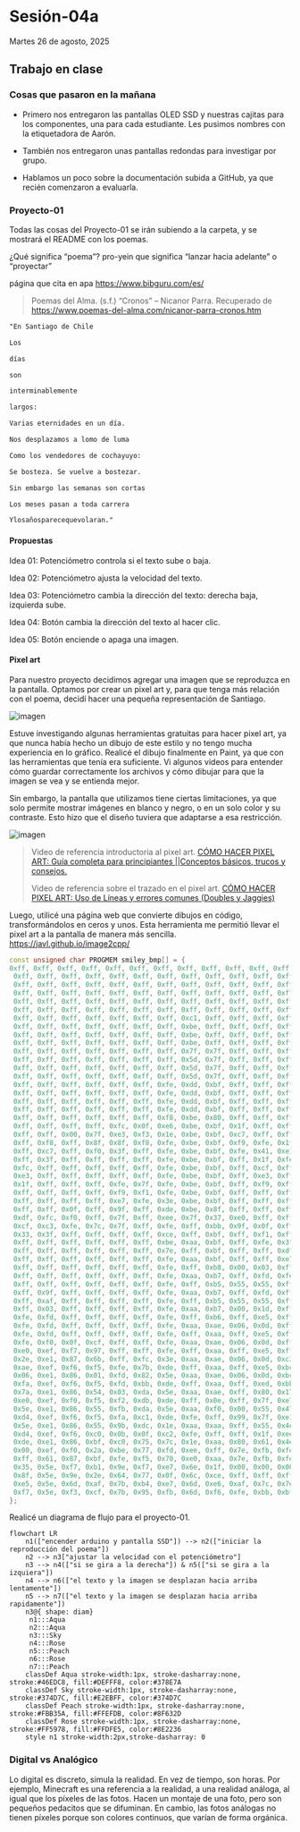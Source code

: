 # Sesión-04a

Martes 26 de agosto, 2025

## Trabajo en clase

### Cosas que pasaron en la mañana

- Primero nos entregaron las pantallas OLED SSD y nuestras cajitas para los componentes, una para cada estudiante. Les pusimos nombres con la etiquetadora de Aarón.

- También nos entregaron unas pantallas redondas para investigar por grupo.

- Hablamos un poco sobre la documentación subida a GitHub, ya que recién comenzaron a evaluarla.

### Proyecto-01

Todas las cosas del Proyecto-01 se irán subiendo a la carpeta, y se mostrará el README con los poemas.

¿Qué significa “poema”? pro-yein que significa “lanzar hacia adelante” o “proyectar”

página que cita en apa <https://www.bibguru.com/es/>

>Poemas del Alma. (s.f.) “Cronos” – Nicanor Parra. Recuperado de <https://www.poemas-del-alma.com/nicanor-parra-cronos.htm>

```txt
"En Santiago de Chile

Los

días

son

interminablemente

largos:

Varias eternidades en un día.

Nos desplazamos a lomo de luma

Como los vendedores de cochayuyo:

Se bosteza. Se vuelve a bostezar.

Sin embargo las semanas son cortas

Los meses pasan a toda carrera

Ylosañosparecequevolaran."
```

#### Propuestas

Idea 01: Potenciómetro controla si el texto sube o baja.

Idea 02: Potenciómetro ajusta la velocidad del texto.

Idea 03: Potenciómetro cambia la dirección del texto: derecha baja, izquierda sube.

Idea 04: Botón cambia la dirección del texto al hacer clic.

Idea 05: Botón enciende o apaga una imagen.

#### Pixel art

Para nuestro proyecto decidimos agregar una imagen que se reproduzca en la pantalla. Optamos por crear un pixel art y, para que tenga más relación con el poema, decidí hacer una pequeña representación de Santiago.

![imagen](./imagenes/pixelart.jpeg)

Estuve investigando algunas herramientas gratuitas para hacer pixel art, ya que nunca había hecho un dibujo de este estilo y no tengo mucha experiencia en lo gráfico. Realicé el dibujo finalmente en Paint, ya que con las herramientas que tenía era suficiente. Vi algunos videos para entender cómo guardar correctamente los archivos y cómo dibujar para que la imagen se vea y se entienda mejor.

Sin embargo, la pantalla que utilizamos tiene ciertas limitaciones, ya que solo permite mostrar imágenes en blanco y negro, o en un solo color y su contraste. Esto hizo que el diseño tuviera que adaptarse a esa restricción.

![imagen](./imagenes/dibujo.png)

>Video de referencia introductoria al pixel art. [CÓMO HACER PIXEL ART: Guía completa para principiantes ||Conceptos básicos, trucos y consejos.](https://youtu.be/YyC2i91EwNw?si=XXv2mYEYJoBRogo8)
>
>Video de referencia sobre el trazado en el pixel art. [CÓMO HACER PIXEL ART: Uso de Líneas y errores comunes (Doubles y Jaggies)](https://youtu.be/sGLBMKD7eDc?si=nGjneOnJ1f0_kIvZ)

Luego, utilicé una página web que convierte dibujos en código, transformándolos en ceros y unos. Esta herramienta me permitió llevar el pixel art a la pantalla de manera más sencilla. <https://javl.github.io/image2cpp/>

```cpp
const unsigned char PROGMEM smiley_bmp[] = {
0xff, 0xff, 0xff, 0xff, 0xff, 0xff, 0xff, 0xff, 0xff, 0xff, 0xff, 0xff, 0xff, 0xff, 0xff, 0xff, 
 0xff, 0xff, 0xff, 0xff, 0xff, 0xff, 0xff, 0xff, 0xff, 0xff, 0xff, 0xff, 0xff, 0xff, 0xff, 0xff, 
 0xff, 0xff, 0xff, 0xff, 0xff, 0xff, 0xff, 0xff, 0xff, 0xff, 0xff, 0xff, 0xff, 0xff, 0xff, 0xff, 
 0xff, 0xff, 0xff, 0xff, 0xff, 0xff, 0xff, 0xff, 0xff, 0xff, 0xff, 0xff, 0xff, 0xff, 0xff, 0xff, 
 0xff, 0xff, 0xff, 0xff, 0xff, 0xff, 0xff, 0xff, 0xff, 0xff, 0xff, 0xff, 0xff, 0xff, 0xff, 0xff, 
 0xff, 0xff, 0xff, 0xff, 0xff, 0xff, 0xff, 0xff, 0xff, 0xff, 0xff, 0xff, 0xff, 0xff, 0xff, 0xff, 
 0xff, 0xff, 0xff, 0xff, 0xff, 0xff, 0xff, 0xc1, 0xff, 0xff, 0xff, 0xff, 0xff, 0xff, 0xff, 0xff, 
 0xff, 0xff, 0xff, 0xff, 0xff, 0xff, 0xff, 0xbe, 0xff, 0xff, 0xff, 0xff, 0xff, 0xff, 0xff, 0xff, 
 0xff, 0xff, 0xff, 0xff, 0xff, 0xff, 0xff, 0xbe, 0xff, 0xff, 0xff, 0xff, 0xff, 0xff, 0xff, 0xff, 
 0xff, 0xff, 0xff, 0xff, 0xff, 0xff, 0xff, 0xbe, 0xff, 0xff, 0xff, 0xff, 0xff, 0xff, 0xff, 0xff, 
 0xff, 0xff, 0xff, 0xff, 0xff, 0xff, 0xff, 0x7f, 0x7f, 0xff, 0xff, 0xff, 0xff, 0xff, 0xff, 0xff, 
 0xff, 0xff, 0xff, 0xff, 0xff, 0xff, 0xff, 0x5d, 0x7f, 0xff, 0xff, 0xff, 0xff, 0xff, 0xff, 0xff, 
 0xff, 0xff, 0xff, 0xff, 0xff, 0xff, 0xff, 0x5d, 0x7f, 0xff, 0xff, 0xff, 0xff, 0xff, 0xff, 0xff, 
 0xff, 0xff, 0xff, 0xff, 0xff, 0xff, 0xff, 0x5d, 0x7f, 0xff, 0xff, 0xff, 0xff, 0xff, 0xff, 0xff, 
 0xff, 0xff, 0xff, 0xff, 0xff, 0xff, 0xfe, 0xdd, 0xbf, 0xff, 0xff, 0xff, 0xff, 0xff, 0xff, 0xff, 
 0xff, 0xff, 0xff, 0xff, 0xff, 0xff, 0xfe, 0xdd, 0xbf, 0xff, 0xff, 0xff, 0xff, 0xff, 0xff, 0xff, 
 0xff, 0xff, 0xff, 0xff, 0xff, 0xff, 0xfe, 0xdd, 0xbf, 0xff, 0xff, 0xff, 0xff, 0xff, 0xff, 0xff, 
 0xff, 0xff, 0xff, 0xff, 0xff, 0xff, 0xfe, 0xdd, 0xbf, 0xff, 0xff, 0xff, 0xff, 0xff, 0xff, 0xff, 
 0xff, 0xff, 0xff, 0xff, 0xff, 0xff, 0xf8, 0xbe, 0x80, 0xff, 0xff, 0xff, 0xff, 0xff, 0xff, 0xff, 
 0xff, 0xff, 0xff, 0xff, 0xfc, 0x0f, 0xe6, 0xbe, 0xbf, 0x1f, 0xff, 0xff, 0xff, 0xff, 0xff, 0xff, 
 0xff, 0xff, 0x00, 0x7f, 0xe3, 0xf3, 0x1e, 0xbe, 0xbf, 0xc7, 0xff, 0xff, 0xff, 0xff, 0xff, 0xff, 
 0xff, 0xf8, 0xff, 0x8f, 0x8f, 0xf8, 0xfe, 0xbe, 0xbf, 0xf9, 0xfe, 0x1f, 0xff, 0xff, 0xff, 0xff, 
 0xff, 0xc7, 0xff, 0xf0, 0x3f, 0xff, 0xfe, 0xbe, 0xbf, 0xfe, 0x41, 0xe1, 0xff, 0xff, 0xff, 0xff, 
 0xff, 0x3f, 0xff, 0xff, 0xff, 0xff, 0xfe, 0xbe, 0xbf, 0xff, 0x1f, 0xfe, 0x7f, 0xff, 0xff, 0xff, 
 0xfc, 0xff, 0xff, 0xff, 0xff, 0xff, 0xfe, 0xbe, 0xbf, 0xff, 0xcf, 0xff, 0x9f, 0xff, 0xff, 0xff, 
 0xe3, 0xff, 0xff, 0xff, 0xff, 0xff, 0xfe, 0xbe, 0xbf, 0xff, 0xe3, 0xff, 0xe7, 0xfc, 0x07, 0xff, 
 0x1f, 0xff, 0xff, 0xff, 0xfe, 0x7f, 0xfe, 0xbe, 0xbf, 0xff, 0xf9, 0xff, 0xf8, 0x03, 0xf9, 0xff, 
 0xff, 0xff, 0xff, 0xff, 0xf9, 0xf1, 0xfe, 0xbe, 0xbf, 0xff, 0xff, 0xff, 0xfd, 0xff, 0xfe, 0x7f, 
 0xff, 0xff, 0xff, 0xff, 0xe7, 0xfe, 0x3e, 0xbe, 0xbf, 0xff, 0xff, 0xff, 0xfe, 0xff, 0xff, 0x1f, 
 0xff, 0xff, 0x0f, 0xff, 0x9f, 0xff, 0xde, 0xbe, 0x8f, 0xff, 0xff, 0xff, 0xfe, 0x7f, 0xff, 0xc7, 
 0xdf, 0xfc, 0xf0, 0xff, 0x7f, 0xff, 0xee, 0x7f, 0x37, 0xe0, 0xff, 0xff, 0xff, 0xff, 0xff, 0xf8, 
 0xcf, 0xc3, 0xfe, 0x7c, 0x7f, 0xff, 0xfe, 0xff, 0xbb, 0x9f, 0x0f, 0xff, 0xff, 0xff, 0xff, 0xff, 
 0x33, 0x3f, 0xff, 0xff, 0xff, 0xff, 0xce, 0xff, 0xbf, 0xff, 0xf1, 0xff, 0xff, 0xff, 0xff, 0xff, 
 0xff, 0xff, 0xff, 0xff, 0xff, 0xff, 0xbe, 0xaa, 0xbf, 0xff, 0xfe, 0x3f, 0xff, 0xff, 0xff, 0xff, 
 0xff, 0xff, 0xff, 0xff, 0xff, 0xff, 0x7e, 0xff, 0xbf, 0xff, 0xff, 0xdf, 0xff, 0xe0, 0x1f, 0xff, 
 0xff, 0xff, 0xff, 0xff, 0xff, 0xff, 0xfe, 0xaa, 0xbf, 0xff, 0xff, 0xe7, 0xe0, 0x1f, 0xe7, 0xff, 
 0xff, 0xff, 0xff, 0xff, 0xff, 0xff, 0xfe, 0xff, 0xb8, 0x00, 0x03, 0xff, 0x9f, 0xff, 0xf8, 0xff, 
 0xff, 0xff, 0xff, 0xff, 0xff, 0xff, 0xfe, 0xaa, 0xb7, 0xff, 0xfd, 0xfe, 0x7f, 0xff, 0xff, 0x0f, 
 0xff, 0xff, 0xff, 0xff, 0xff, 0xff, 0xfe, 0xff, 0xb5, 0x55, 0x55, 0xff, 0xff, 0xff, 0xff, 0xff, 
 0xff, 0x9f, 0xff, 0xff, 0xff, 0xff, 0xfe, 0xaa, 0xb7, 0xff, 0xfd, 0xff, 0xff, 0xff, 0xff, 0xff, 
 0xff, 0xaf, 0xff, 0xff, 0xff, 0xff, 0xfe, 0xff, 0xb5, 0x55, 0x55, 0xff, 0xff, 0xff, 0xff, 0xff, 
 0xff, 0x03, 0xff, 0xff, 0xff, 0xff, 0xfe, 0xaa, 0xb7, 0x00, 0x1d, 0xff, 0xff, 0xff, 0xff, 0xff, 
 0xfe, 0xfd, 0xff, 0xff, 0xff, 0xff, 0xfe, 0xff, 0xb6, 0xff, 0xe5, 0xff, 0xc1, 0xff, 0xff, 0xff, 
 0xfe, 0xfd, 0xff, 0xff, 0xff, 0xff, 0xfe, 0xaa, 0xae, 0x06, 0x0d, 0xff, 0xbe, 0xff, 0xff, 0xff, 
 0xfe, 0xfd, 0xff, 0xff, 0xff, 0xff, 0xfe, 0xff, 0xaa, 0xff, 0xe5, 0xff, 0x88, 0xff, 0xff, 0xff, 
 0xfe, 0xf0, 0x0f, 0xcf, 0xff, 0xff, 0xfe, 0xaa, 0xae, 0x06, 0x0d, 0xff, 0xbe, 0xff, 0xff, 0xff, 
 0xe0, 0xef, 0xf7, 0x97, 0xff, 0xff, 0xfe, 0xff, 0xaa, 0xff, 0xe5, 0xff, 0x88, 0xff, 0xff, 0xff, 
 0x2e, 0xe1, 0x87, 0x6b, 0xff, 0xfc, 0x3e, 0xaa, 0xae, 0x06, 0x0d, 0xc3, 0xbe, 0xff, 0xff, 0xff, 
 0xae, 0xef, 0xf6, 0xf5, 0xfe, 0x7b, 0xde, 0xff, 0xaa, 0xff, 0xe5, 0xbc, 0x88, 0xff, 0xff, 0xff, 
 0x06, 0xe1, 0x86, 0x01, 0xfd, 0x82, 0x5e, 0xaa, 0xae, 0x06, 0x0d, 0xbc, 0x3e, 0xff, 0xff, 0x83, 
 0xfa, 0xef, 0xf6, 0xf5, 0xfd, 0xbb, 0xde, 0xff, 0xaa, 0xff, 0xed, 0xbb, 0xd8, 0xe7, 0xef, 0x79, 
 0x7a, 0xe1, 0x86, 0x54, 0x03, 0xda, 0x5e, 0xaa, 0xae, 0xff, 0x80, 0x17, 0xee, 0xeb, 0xd6, 0xf8, 
 0xe0, 0xef, 0xf0, 0xf5, 0xf2, 0xdb, 0xde, 0xff, 0x0e, 0xff, 0x7f, 0xe7, 0xe8, 0xc1, 0x00, 0x67, 
 0x5e, 0xe1, 0x86, 0x55, 0xfb, 0xda, 0x5e, 0xaa, 0xf0, 0x00, 0x55, 0x47, 0xe6, 0xbe, 0x77, 0xaf, 
 0xd4, 0xef, 0xf6, 0xf5, 0xfa, 0xc1, 0xde, 0xfe, 0xff, 0x99, 0x7f, 0xe1, 0xf0, 0xaa, 0xf7, 0x03, 
 0x5e, 0xe1, 0x86, 0x55, 0x9b, 0xdc, 0x1e, 0xaa, 0xaa, 0xff, 0x55, 0x4e, 0xf6, 0xbe, 0xf6, 0x7d, 
 0xd4, 0xef, 0xf6, 0xc0, 0x0b, 0x0f, 0xc2, 0xfe, 0xff, 0xff, 0x1f, 0xee, 0xe6, 0x2c, 0xf6, 0xfd, 
 0xde, 0xe1, 0x86, 0xbf, 0xc0, 0x75, 0x7c, 0x1e, 0xaa, 0x80, 0x61, 0x4e, 0xef, 0x38, 0x00, 0x0d, 
 0x00, 0xef, 0xf0, 0x2a, 0xbe, 0x77, 0xfd, 0xee, 0xff, 0x7e, 0xfb, 0xfe, 0xc9, 0xb7, 0xff, 0xf5, 
 0xff, 0x61, 0x87, 0xbf, 0xfe, 0xf5, 0x70, 0xe0, 0xaa, 0x7e, 0xfb, 0xfe, 0xdf, 0xb5, 0x56, 0x35, 
 0x35, 0x5e, 0xf7, 0xb1, 0x9e, 0xf7, 0xe7, 0x6e, 0x1f, 0x00, 0x00, 0x00, 0x19, 0x96, 0x7d, 0xd5, 
 0x8f, 0x5e, 0x9e, 0x2e, 0x64, 0x77, 0x0f, 0x6c, 0xce, 0xff, 0xff, 0xff, 0xef, 0xd5, 0xbb, 0xe5, 
 0xe5, 0x5e, 0x6d, 0xaf, 0x7b, 0xb4, 0xe7, 0x6d, 0xe6, 0xaf, 0x7c, 0x7e, 0xa9, 0xd3, 0xdb, 0xe5, 
 0xf7, 0x5e, 0xf3, 0xcf, 0x7b, 0x95, 0xfb, 0x6d, 0xf6, 0xfe, 0xbb, 0xbf, 0xef, 0xd3, 0xdb, 0xe5
};
```

Realicé un diagrama de flujo para el proyecto-01.

```mermaid
flowchart LR
    n1(["encender arduino y pantalla SSD"]) --> n2(["iniciar la reproducción del poema"])
    n2 --> n3["ajustar la velocidad con el potenciómetro"]
    n3 --> n4(["si se gira a la derecha"]) & n5(["si se gira a la izquiera"])
    n4 --> n6(["el texto y la imagen se desplazan hacia arriba lentamente"])
    n5 --> n7(["el texto y la imagen se desplazan hacia arriba rapidamente"])
    n3@{ shape: diam}
     n1:::Aqua
     n2:::Aqua
     n3:::Sky
     n4:::Rose
     n5:::Peach
     n6:::Rose
     n7:::Peach
    classDef Aqua stroke-width:1px, stroke-dasharray:none, stroke:#46EDC8, fill:#DEFFF8, color:#378E7A
    classDef Sky stroke-width:1px, stroke-dasharray:none, stroke:#374D7C, fill:#E2EBFF, color:#374D7C
    classDef Peach stroke-width:1px, stroke-dasharray:none, stroke:#FBB35A, fill:#FFEFDB, color:#8F632D
    classDef Rose stroke-width:1px, stroke-dasharray:none, stroke:#FF5978, fill:#FFDFE5, color:#8E2236
    style n1 stroke-width:2px,stroke-dasharray: 0
```

### Digital vs Analógico

Lo digital es discreto, simula la realidad. En vez de tiempo, son horas. Por ejemplo, Minecraft es una referencia a la realidad, a una realidad análoga, al igual que los píxeles de las fotos. Hacen un montaje de una foto, pero son pequeños pedacitos que se difuminan. En cambio, las fotos análogas no tienen píxeles porque son colores continuos, que varían de forma orgánica.
